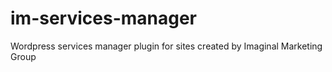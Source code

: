 # im-services-manager
Wordpress services manager plugin for sites created by Imaginal Marketing Group
